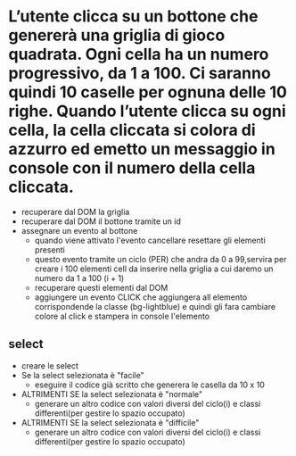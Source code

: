 # L’utente clicca su un bottone che genererà una griglia di gioco quadrata. Ogni cella ha un numero progressivo, da 1 a 100. Ci saranno quindi 10 caselle per ognuna delle 10 righe. Quando l’utente clicca su ogni cella, la cella cliccata si colora di azzurro ed emetto un messaggio in console con il numero della cella cliccata.

- recuperare dal DOM la griglia
- recuperare dal DOM il bottone tramite un id
- assegnare un evento al bottone
    - quando viene attivato l'evento cancellare resettare gli elementi presenti
    - questo evento tramite un ciclo (PER) che andra da 0 a 99,servira per creare i 100 elementi cell da inserire nella griglia a cui daremo un numero da 1 a 100 (i + 1)
    - recuperare questi elementi dal DOM 
    - aggiungere un evento CLICK che aggiungera all elemento corrispondende la classe (bg-lightblue) e quindi gli fara cambiare colore al click e stampera in console l'elemento


## select 
- creare le select
- Se la select selezionata è "facile"
    - eseguire il codice già scritto che generera le casella da 10 x 10
- ALTRIMENTI SE la select selezionata è "normale"
    - generare un altro codice con valori diversi del ciclo(i) e classi differenti(per gestire lo spazio occupato)
- ALTRIMENTI SE  la select selezionata è "difficile"
    - generare un altro codice con valori diversi del ciclo(i) e classi differenti(per gestire lo spazio occupato)         